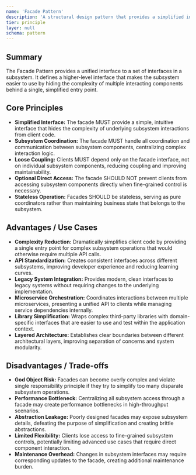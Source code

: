 ```yaml
---
name: 'Facade Pattern'
description: 'A structural design pattern that provides a simplified interface to a complex subsystem by hiding its complexity behind a unified, easy-to-use interface that coordinates interactions between multiple components.'
tier: principle
layer: null
schema: pattern
---
```


## Summary

The Facade Pattern provides a unified interface to a set of interfaces in a subsystem. It defines a higher-level interface that makes the subsystem easier to use by hiding the complexity of multiple interacting components behind a single, simplified entry point.

## Core Principles

- **Simplified Interface:** The facade MUST provide a simple, intuitive interface that hides the complexity of underlying subsystem interactions from client code.
- **Subsystem Coordination:** The facade MUST handle all coordination and communication between subsystem components, centralizing complex interaction logic.
- **Loose Coupling:** Clients MUST depend only on the facade interface, not on individual subsystem components, reducing coupling and improving maintainability.
- **Optional Direct Access:** The facade SHOULD NOT prevent clients from accessing subsystem components directly when fine-grained control is necessary.
- **Stateless Operation:** Facades SHOULD be stateless, serving as pure coordinators rather than maintaining business state that belongs to the subsystem.

## Advantages / Use Cases

- **Complexity Reduction:** Dramatically simplifies client code by providing a single entry point for complex subsystem operations that would otherwise require multiple API calls.
- **API Standardization:** Creates consistent interfaces across different subsystems, improving developer experience and reducing learning curves.
- **Legacy System Integration:** Provides modern, clean interfaces to legacy systems without requiring changes to the underlying implementation.
- **Microservice Orchestration:** Coordinates interactions between multiple microservices, presenting a unified API to clients while managing service dependencies internally.
- **Library Simplification:** Wraps complex third-party libraries with domain-specific interfaces that are easier to use and test within the application context.
- **Layered Architecture:** Establishes clear boundaries between different architectural layers, improving separation of concerns and system modularity.

## Disadvantages / Trade-offs

- **God Object Risk:** Facades can become overly complex and violate single responsibility principle if they try to simplify too many disparate subsystem operations.
- **Performance Bottleneck:** Centralizing all subsystem access through a facade may create performance bottlenecks in high-throughput scenarios.
- **Abstraction Leakage:** Poorly designed facades may expose subsystem details, defeating the purpose of simplification and creating brittle abstractions.
- **Limited Flexibility:** Clients lose access to fine-grained subsystem controls, potentially limiting advanced use cases that require direct component interaction.
- **Maintenance Overhead:** Changes in subsystem interfaces may require corresponding updates to the facade, creating additional maintenance burden.
